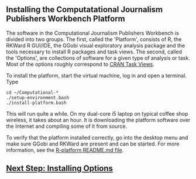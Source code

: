 ## Installing the Computatational Journalism Publishers Workbench Platform
The software in the Computational Journalism Publishers Workbench is divided into two groups. The first, called the 'Platform', consists of R, the RKWard R GUI/IDE, the GGobi visual exploratory analysis package and the tools necessary to install R packages and task views. The second, called the 'Options', are collections of software for a given type of analysis or task. Most of the options roughly correspond to [CRAN Task Views](http://cran.r-project.org/web/views/).

To install the platform, start the virtual machine, log in and open a terminal. Type
```
cd ~/Computational-*
./setup-environment.bash
./install-platform.bash  
```
This will run quite a while. On my dual-core i5 laptop on typical coffee shop wireless, it takes about an hour. It is downloading the platform software over the Internet and compiling some of it from source.

To verify that the platform installed correctly, go into the desktop menu and make sure GGobi and RKWard are present and can be started. For more information, see the [R-platform README.md file](https://github.com/znmeb/Computational-Journalism-Publishers-Workbench/blob/master/R-platform/README.md).

## [Next Step: Installing Options](https://github.com/znmeb/Computational-Journalism-Publishers-Workbench/blob/master/InstallingOptions.md)
